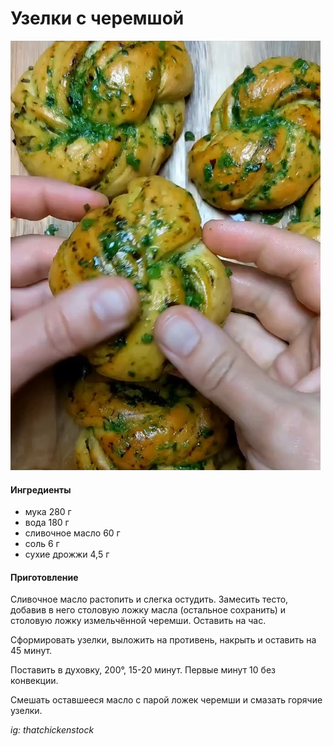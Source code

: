 ﻿---
image: ../pics/cheremsha.jpg
---
# Узелки с черемшой

![Узелки с черемшой](../pics/cheremsha.jpg)

#### Ингредиенты

* мука 280 г
* вода 180 г
* сливочное масло 60 г
* соль 6 г
* сухие дрожжи 4,5 г

#### Приготовление

Сливочное масло растопить и слегка остудить. Замесить тесто, добавив в него столовую ложку масла (остальное сохранить) и столовую ложку измельчённой черемши. Оставить на час.

Сформировать узелки, выложить на противень, накрыть и оставить на 45 минут. 

Поставить в духовку, 200°, 15-20 минут. Первые минут 10 без конвекции.

Смешать оставшееся масло с парой ложек черемши и смазать горячие узелки.

*ig: thatchickenstock*
